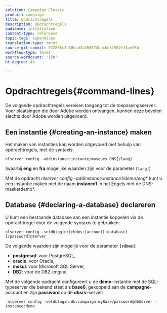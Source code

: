 ```yaml
---
solution: Campaign Classic
product: campaign
title: Opdrachtregels
description: Opdrachtregels
audience: installation
content-type: reference
topic-tags: appendices
translation-type: tm+mt
source-git-commit: 972885c3a38bcd3a260574bacbb3f507e11ae05b
workflow-type: tm+mt
source-wordcount: '150'
ht-degree: 4%

---
```



# Opdrachtregels{#command-lines}

De volgende opdrachtregels vereisen toegang tot de toepassingsserver. Voor plaatsingen die door Adobe worden ontvangen, kunnen deze bevelen slechts door Adobe worden uitgevoerd.

## Een instantie {#creating-an-instance} maken

Het maken van instanties kan worden uitgevoerd met behulp van opdrachtregels, met de syntaxis:

```
nlserver config -addinstance:instance/masques DNS[/lang]
```

(waarbij **eng** en **fra** mogelijke waarden zijn voor de parameter `[lang]`)

Met de opdracht **nlserver config -addinstance:instance1/demo*/eng** kunt u een instantie maken met de naam **instance1** in het Engels met de DNS-maskerdemo*.

## Database {#declaring-a-database} declareren

U kunt een bestaande database aan een instantie koppelen via de opdrachtregel door de volgende syntaxis te gebruiken:

```
nlserver config -setdblogin:[rbdms:]account[:database][/password]@server
```

De volgende waarden zijn mogelijk voor de parameter **`[rdbms]`**:

* **postgresql**: voor PostgreSQL,
* **oracle**: voor Oracle,
* **mssql**: voor Microsoft SQL Server,
* **DB2**: voor de DB2-engine.

Met de volgende opdracht configureert u de **demo**-instantie met de SQL-typeserver die bekend staat als **base6**, gekoppeld aan de **campagne**-account en zijn **password** op de **dbsrv**-server:

```
 nlserver config -setdblogin:db:campaign:myBase/password@dbServer -instance:demo
```

